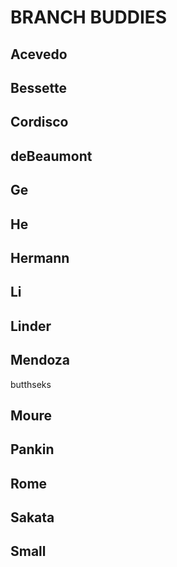 # BRANCH BUDDIES

## Acevedo

## Bessette

## Cordisco

## deBeaumont

## Ge

## He

## Hermann

## Li

## Linder

## Mendoza

butthseks

## Moure

## Pankin

## Rome

## Sakata

## Small
